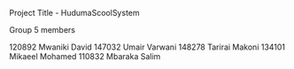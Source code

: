 Project Title - HudumaScoolSystem

Group 5 members 

120892 Mwaniki David
147032 Umair Varwani
148278 Tarirai Makoni
134101 Mikaeel Mohamed
110832 Mbaraka Salim
